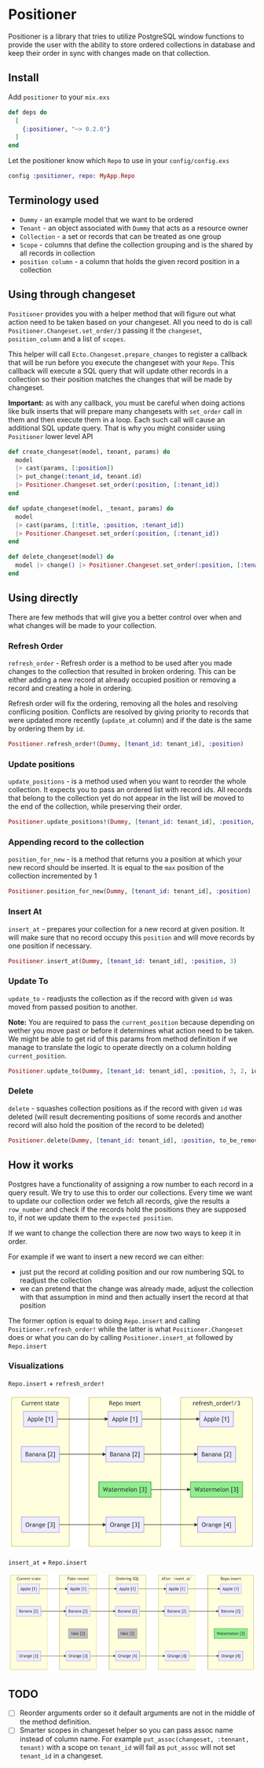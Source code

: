 # Positioner

Positioner is a library that tries to utilize PostgreSQL window functions to provide the user
with the ability to store ordered collections in database and keep their order in sync with changes made on that collection.

## Install

Add `positioner` to your `mix.exs`

```elixir
def deps do
  [
    {:positioner, "~> 0.2.0"}
  ]
end
```

Let the positioner know which `Repo` to use in your `config/config.exs`

```elixir
config :positioner, repo: MyApp.Repo
```

## Terminology used

* `Dummy` - an example model that we want to be ordered
* `Tenant` - an object associated with `Dummy` that acts as a resource owner
* `Collection` - a set or records that can be treated as one group
* `Scope` - columns that define the collection grouping and is the shared by all records in collection
* `position column` - a column that holds the given record position in a collection

## Using through changeset

`Positioner` provides you with a helper method that will figure out what action need to be taken based on your changeset. All you need to do is call `Positioner.Changeset.set_order/3`
passing it the `changeset`, `position_column` and a list of `scopes`.

This helper will call `Ecto.Changeset.prepare_changes` to register a callback that will be run before you execute the changeset with your `Repo`. This callback will execute a SQL query that will update other records in a collection so their position matches the changes that will be made by changeset.

**Important:** as with any callback, you must be careful when doing actions like bulk inserts that will prepare many changesets with `set_order` call in them and then execute them in a loop. Each such call will cause an additional SQL update query. That is why you might consider using `Positioner` lower level API

```elixir
def create_changeset(model, tenant, params) do
  model
  |> cast(params, [:position])
  |> put_change(:tenant_id, tenant.id)
  |> Positioner.Changeset.set_order(:position, [:tenant_id])
end
```

```elixir
def update_changeset(model, _tenant, params) do
  model
  |> cast(params, [:title, :position, :tenant_id])
  |> Positioner.Changeset.set_order(:position, [:tenant_id])
end
```

```elixir
def delete_changeset(model) do
  model |> change() |> Positioner.Changeset.set_order(:position, [:tenant_id])
end
```

## Using directly

There are few methods that will give you a better control over when and what changes will be made to your collection.

### Refresh Order

`refresh_order` - Refresh order is a method to be used after you made changes to the collection that resulted in broken ordering. This can be either adding a new record at already occupied position or removing a record and creating a hole in ordering.

Refresh order will fix the ordering, removing all the holes and resolving conflicing position.
Conflicts are resolved by giving priority to records that were updated more recently (`update_at` column) and if the date is the same by ordering them by `id`.

```elixir
Positioner.refresh_order!(Dummy, [tenant_id: tenant_id], :position)
```

### Update positions

`update_positions` - is a method used when you want to reorder the whole collection. It expects you to pass an ordered list with record ids. All records that belong to the collection yet do not appear in the list will be moved to the end of the collection, while preserving their order.

```elixir
Positioner.update_positions!(Dummy, [tenant_id: tenant_id], :position, [d3, d4, d2, d1])
```

### Appending record to the collection

`position_for_new` - is a method that returns you a position at which your new record should be inserted. It is equal to the `max` position of the collection incremented by 1

```elixir
Positioner.position_for_new(Dummy, [tenant_id: tenant_id], :position)
```

### Insert At

`insert_at` - prepares your collection for a new record at given position. It will make sure that no record occupy this `position` and will move records by one position if necessary.

```elixir
Positioner.insert_at(Dummy, [tenant_id: tenant_id], :position, 3)
```

### Update To

`update_to` - readjusts the collection as if the record with given `id` was moved from passed position to another.

**Note:** You are required to pass the `current_position` because depending on wether you move past or before it determines what action need to be taken. We might be able to get rid of this params from method definition if we manage to translate the logic to operate directly on a column holding `current_position`.

```elixir
Positioner.update_to(Dummy, [tenant_id: tenant_id], :position, 3, 2, id)
```

### Delete

`delete` - squashes collection positions as if the record with given `id` was deleted (will result decrementing positions of some records and another record will also hold the position of the record to be deleted)

```elixir
Positioner.delete(Dummy, [tenant_id: tenant_id], :position, to_be_removed_id)
```

## How it works

Postgres have a functionality of assigning a row number to each record in a query result.
We try to use this to order our collections. Every time we want to update our collection order
we fetch all records, give the results a `row_number` and check if the records hold the positions they are supposed to, if not we update them to the `expected position`.

If we want to change the collection there are now two ways to keep it in order.

For example if we want to insert a new record we can either:

* just put the record at coliding position and our row numbering SQL to readjust the collection
* we can pretend that the change was already made, adjust the collection with that assumption in mind and then actually insert the record at that position

The former option is equal to doing `Repo.insert` and calling `Positioner.refresh_order!`
while the latter is what `Positioner.Changeset` does or what you can do by calling `Positioner.insert_at` followed by `Repo.insert`

### Visualizations

`Repo.insert` + `refresh_order!`

![repo insert followed by refresh order diagram](./assets/refresh_order.png)

`insert_at` + `Repo.insert`

![Insert at followed by repo insert diagram](./assets/insert_at.png)

## TODO

* [ ] Reorder arguments order so it default arguments are not in the middle of the method definition.
* [ ] Smarter scopes in changeset helper so you can pass assoc name instead of column name. For example `put_assoc(changeset, :tennant, tenant)` with a scope on `tenant_id` will fail as `put_assoc` will not set `tenant_id` in a changeset.
